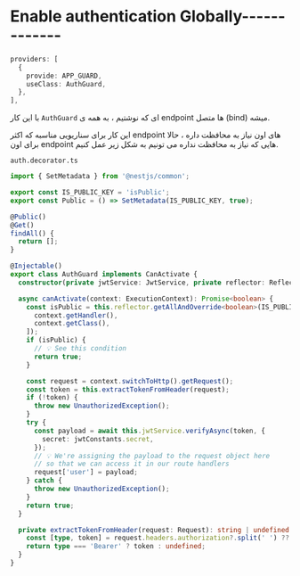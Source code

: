 # Enable authentication Globally-------------

```typescript
providers: [
  {
    provide: APP_GUARD,
    useClass: AuthGuard,
  },
],
```

با این کار `AuthGuard` ای که نوشتیم ، به همه ی endpoint ها متصل (bind) میشه.

این کار برای سناریویی مناسبه که اکثر endpoint های اون نیاز به محافظت داره ، حالا برای اون endpoint هایی که نیاز به محافظت نداره می تونیم به شکل زیر عمل کنیم.

`auth.decorator.ts`
```typescript
import { SetMetadata } from '@nestjs/common';

export const IS_PUBLIC_KEY = 'isPublic';
export const Public = () => SetMetadata(IS_PUBLIC_KEY, true);
```

```typescript
@Public()
@Get()
findAll() {
  return [];
}
```

```typescript
@Injectable()
export class AuthGuard implements CanActivate {
  constructor(private jwtService: JwtService, private reflector: Reflector) {}

  async canActivate(context: ExecutionContext): Promise<boolean> {
    const isPublic = this.reflector.getAllAndOverride<boolean>(IS_PUBLIC_KEY, [
      context.getHandler(),
      context.getClass(),
    ]);
    if (isPublic) {
      // 💡 See this condition
      return true;
    }

    const request = context.switchToHttp().getRequest();
    const token = this.extractTokenFromHeader(request);
    if (!token) {
      throw new UnauthorizedException();
    }
    try {
      const payload = await this.jwtService.verifyAsync(token, {
        secret: jwtConstants.secret,
      });
      // 💡 We're assigning the payload to the request object here
      // so that we can access it in our route handlers
      request['user'] = payload;
    } catch {
      throw new UnauthorizedException();
    }
    return true;
  }

  private extractTokenFromHeader(request: Request): string | undefined {
    const [type, token] = request.headers.authorization?.split(' ') ?? [];
    return type === 'Bearer' ? token : undefined;
  }
}
```

